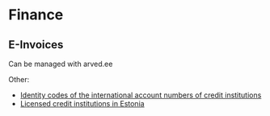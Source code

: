 # Finance

## E-Invoices

Can be managed with arved.ee

Other:
- [Identity codes of the international account numbers of credit institutions](https://www.fi.ee/en/banking-and-credit/applying-activity-licences/identity-codes-international-account-numbers-credit-institutions)
- [Licensed credit institutions in Estonia](https://www.fi.ee/en/banking-and-credit/credit-institutions?closed=1)
